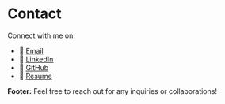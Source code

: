 <!-- 
id: contact
style: "display: none;"
-->

# Contact

Connect with me on:

- 📧 [Email](mailto:emansarahafi@gmail.com)
- 💼 [LinkedIn](https://www.linkedin.com/in/emansarahafi/)
- 🐙 [GitHub](https://github.com/emansarahafi/)
- 📄 [Resume](link-to-your-resume.pdf)

**Footer:**
Feel free to reach out for any inquiries or collaborations!
